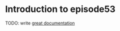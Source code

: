 # Introduction to episode53

TODO: write [great documentation](http://jacobian.org/writing/what-to-write/)
